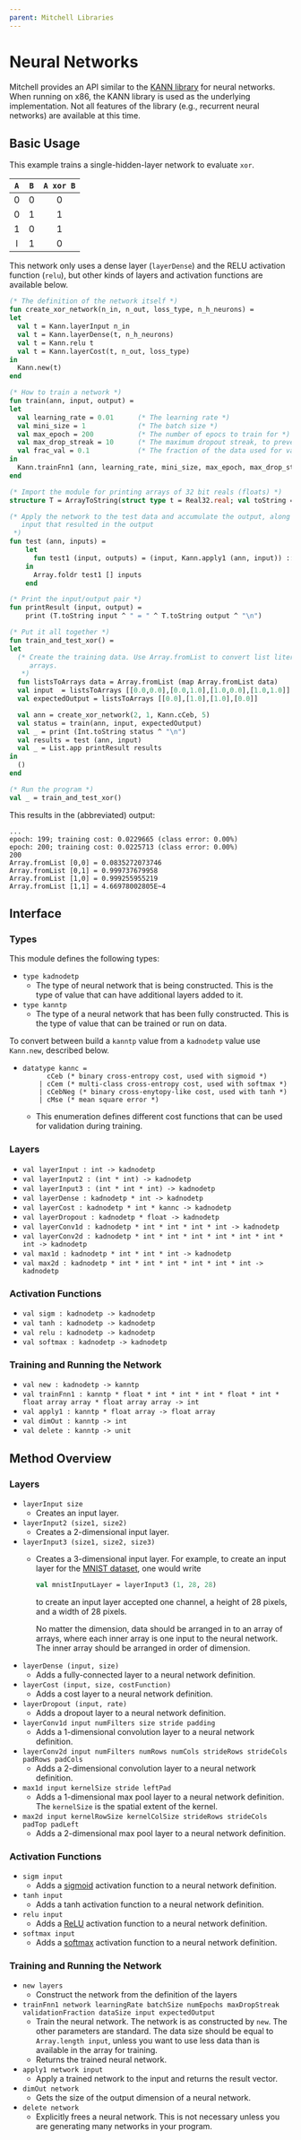 ```yaml
---
parent: Mitchell Libraries
---
```

# Neural Networks

Mitchell provides an API similar to the
[KANN library](https://github.com/attractivechaos/kann/blob/master/doc/01user.md)
for neural networks.
When running on x86, the KANN library is used as the underlying implementation.
Not all features of the library (e.g., recurrent neural networks) are available
at this time.

## Basic Usage

This example trains a single-hidden-layer network to evaluate `xor`.

| `A` | `B` | `A xor B` |
|:---:|:---:|:---------:|
|   0 |   0 |         0 |
|   0 |   1 |         1 |
|   1 |   0 |         1 |
|   l |   1 |         0 |

This network only uses a dense layer (`layerDense`) and the RELU activation
function (`relu`), but other kinds of layers and activation functions are
available below.

```sml
(* The definition of the network itself *)
fun create_xor_network(n_in, n_out, loss_type, n_h_neurons) =
let
  val t = Kann.layerInput n_in
  val t = Kann.layerDense(t, n_h_neurons)
  val t = Kann.relu t
  val t = Kann.layerCost(t, n_out, loss_type)
in
  Kann.new(t)
end

(* How to train a network *)
fun train(ann, input, output) =
let
  val learning_rate = 0.01      (* The learning rate *)
  val mini_size = 1             (* The batch size *)
  val max_epoch = 200           (* The number of epocs to train for *)
  val max_drop_streak = 10      (* The maximum dropout streak, to prevent overtraining *)
  val frac_val = 0.1            (* The fraction of the data used for validation *)
in
  Kann.trainFnn1 (ann, learning_rate, mini_size, max_epoch, max_drop_streak, frac_val, Array.length input, input, output)
end

(* Import the module for printing arrays of 32 bit reals (floats) *)
structure T = ArrayToString(struct type t = Real32.real; val toString = Real32.toString end)

(* Apply the network to the test data and accumulate the output, along with the
   input that resulted in the output
 *)
fun test (ann, inputs) =
    let
      fun test1 (input, outputs) = (input, Kann.apply1 (ann, input)) :: outputs
    in
      Array.foldr test1 [] inputs
    end

(* Print the input/output pair *)
fun printResult (input, output) =
    print (T.toString input ^ " = " ^ T.toString output ^ "\n")

(* Put it all together *)
fun train_and_test_xor() =
let
  (* Create the training data. Use Array.fromList to convert list literals to
     arrays.
   *)
  fun listsToArrays data = Array.fromList (map Array.fromList data)
  val input  = listsToArrays [[0.0,0.0],[0.0,1.0],[1.0,0.0],[1.0,1.0]]
  val expectedOutput = listsToArrays [[0.0],[1.0],[1.0],[0.0]]

  val ann = create_xor_network(2, 1, Kann.cCeb, 5)
  val status = train(ann, input, expectedOutput)
  val _ = print (Int.toString status ^ "\n")
  val results = test (ann, input)
  val _ = List.app printResult results
in
  ()
end

(* Run the program *)
val _ = train_and_test_xor()
```

This results in the (abbreviated) output:

```
...
epoch: 199; training cost: 0.0229665 (class error: 0.00%)
epoch: 200; training cost: 0.0225713 (class error: 0.00%)
200
Array.fromList [0,0] = 0.0835272073746
Array.fromList [0,1] = 0.999737679958
Array.fromList [1,0] = 0.999255955219
Array.fromList [1,1] = 4.66978002805E~4
```

## Interface

### Types

This module defines the following types:

- `type kadnodetp`
  - The type of neural network that is being constructed. This is the type of
    value that can have additional layers added to it.
- `type kanntp`
  - The type of a neural network that has been fully constructed. This is the
    type of value that can be trained or run on data.

To convert between build a `kanntp` value from a `kadnodetp` value use `Kann.new`,
described below.

-
    ```
    datatype kannc =
          cCeb (* binary cross-entropy cost, used with sigmoid *)
        | cCem (* multi-class cross-entropy cost, used with softmax *)
        | cCebNeg (* binary cross-enytopy-like cost, used with tanh *)
        | cMse (* mean square error *)
    ```

  - This enumeration defines different cost functions that can be used for
    validation during training.

### Layers

- `val layerInput : int -> kadnodetp`
- `val layerInput2 : (int * int) -> kadnodetp`
- `val layerInput3 : (int * int * int) -> kadnodetp`
- `val layerDense : kadnodetp * int -> kadnodetp`
- `val layerCost : kadnodetp * int * kannc -> kadnodetp`
- `val layerDropout : kadnodetp * float -> kadnodetp`
- `val layerConv1d : kadnodetp * int * int * int * int -> kadnodetp`
- `val layerConv2d : kadnodetp * int * int * int * int * int * int * int -> kadnodetp`
- `val max1d : kadnodetp * int * int * int -> kadnodetp`
- `val max2d : kadnodetp * int * int * int * int * int * int -> kadnodetp`

### Activation Functions

- `val sigm : kadnodetp -> kadnodetp`
- `val tanh : kadnodetp -> kadnodetp`
- `val relu : kadnodetp -> kadnodetp`
- `val softmax : kadnodetp -> kadnodetp`

### Training and Running the Network

- `val new : kadnodetp -> kanntp`
- `val trainFnn1 : kanntp * float * int * int * int * float * int * float array array * float array array -> int`
- `val apply1 : kanntp * float array -> float array`
- `val dimOut : kanntp -> int`
- `val delete : kanntp -> unit`

## Method Overview

### Layers

- `layerInput size `
  - Creates an input layer.
- `layerInput2 (size1, size2) `
  - Creates a 2-dimensional input layer.
- `layerInput3 (size1, size2, size3) `
  - Creates a 3-dimensional input layer. For example, to create an input layer
    for the [MNIST dataset](https://en.wikipedia.org/wiki/MNIST_database), one
    would write
    ```sml
    val mnistInputLayer = layerInput3 (1, 28, 28)
    ```
    to create an input layer accepted one channel, a height of 28 pixels, and a
    width of 28 pixels.

    No matter the dimension, data should be arranged in to an array of arrays,
    where each inner array is one input to the neural network. The inner array
    should be arranged in order of dimension. <!-- TODO explain this better. -->
- `layerDense (input, size)`
  - Adds a fully-connected layer to a neural network definition.
- `layerCost (input, size, costFunction)`
  - Adds a cost layer to a neural network definition.
- `layerDropout (input, rate)`
  - Adds a dropout layer to a neural network definition.
- `layerConv1d input numFilters size stride padding`
  - Adds a 1-dimensional convolution layer to a neural network definition.
- `layerConv2d input numFilters numRows numCols strideRows strideCols padRows padCols`
  - Adds a 2-dimensional convolution layer to a neural network definition.
- `max1d input kernelSize stride leftPad`
  - Adds a 1-dimensional max pool layer to a neural network definition. The
    `kernelSize` is the spatial extent of the kernel.
- `max2d input kernelRowSize kernelColSize strideRows strideCols padTop padLeft`
  - Adds a 2-dimensional max pool layer to a neural network definition.

### Activation Functions

- `sigm input`
  - Adds a [sigmoid](https://en.wikipedia.org/wiki/Sigmoid_function) activation
    function to a neural network definition.
- `tanh input`
  - Adds a tanh activation function to a neural network definition.
- `relu input`
  - Adds a [ReLU](https://en.wikipedia.org/wiki/Rectifier_(neural_networks))
    activation function to a neural network definition.
- `softmax input`
  - Adds a [softmax](https://en.wikipedia.org/wiki/Softmax_function) activation
    function to a neural network definition.

### Training and Running the Network

- `new layers`
  - Construct the network from the definition of the layers
- `trainFnn1 network learningRate batchSize numEpochs maxDropStreak validationFraction dataSize input expectedOutput`
  - Train the neural network. The network is as constructed by `new`. The other
    parameters are standard. The data size should be equal to `Array.length input`,
    unless you want to use less data than is available in the array for training.
  - Returns the trained neural network.
- `apply1 network input`
  - Apply a trained network to the input and returns the result vector.
- `dimOut network`
  - Gets the size of the output dimension of a neural network.
- `delete network`
  - Explicitly frees a neural network. This is not necessary unless you are
    generating many networks in your program.
